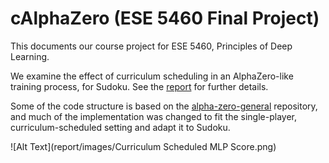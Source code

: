# cAlphaZero (ESE 5460 Final Project)

This documents our course project for ESE 5460, Principles of Deep Learning. 

We examine the effect of curriculum scheduling in an AlphaZero-like training process, for Sudoku. See the [report](https://github.com/danny1078/alphazero-sudoku/blob/main/report/report.pdf) for further details.

Some of the code structure is based on the [alpha-zero-general](https://github.com/suragnair/alpha-zero-general) repository, and much of the implementation was changed to fit the single-player, curriculum-scheduled setting and adapt it to Sudoku.

![Alt Text](report/images/Curriculum Scheduled MLP Score.png)

